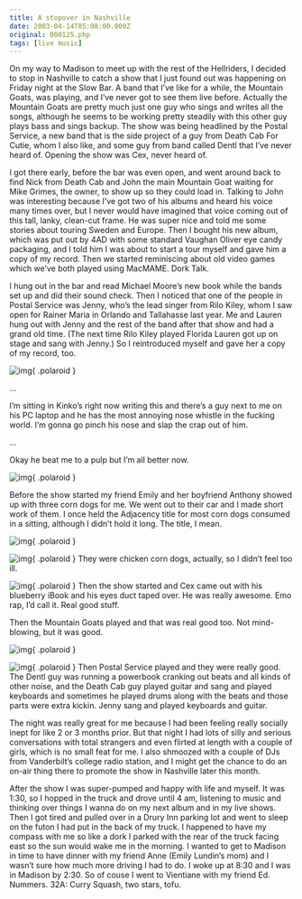 ```yaml
---
title: A stopover in Nashville
date: 2003-04-14T05:08:00.000Z
original: 000125.php
tags: [live music]
---
```


On my way to Madison to meet up with the rest of the Hellriders, I decided to stop in Nashville to catch a show that I just found out was happening on Friday night at the Slow Bar. A band that I’ve like for a while, the Mountain Goats, was playing, and I’ve never got to see them live before. Actually the Mountain Goats are pretty much just one guy who sings and writes all the songs, although he seems to be working pretty steadily with this other guy plays bass and sings backup. The show was being headlined by the Postal Service, a new band that is the side project of a guy from Death Cab For Cutie, whom I also like, and some guy from band called Dentl that I’ve never heard of. Opening the show was Cex, never heard of.

I got there early, before the bar was even open, and went around back to find Nick from Death Cab and John the main Mountain Goat waiting for Mike Grimes, the owner, to show up so they could load in. Talking to John was interesting because I’ve got two of his albums and heard his voice many times over, but I never would have imagined that voice coming out of this tall, lanky, clean-cut frame. He was super nice and told me some stories about touring Sweden and Europe. Then I bought his new album, which was put out by 4AD with some standard Vaughan Oliver eye candy packaging, and I told him I was about to start a tour myself and gave him a copy of my record. Then we started reminiscing about old video games which we’ve both played using MacMAME. Dork Talk.

I hung out in the bar and read Michael Moore’s new book while the bands set up and did their sound check. Then I noticed that one of the people in Postal Service was Jenny, who’s the lead singer from Rilo Kiley, whom I saw open for Rainer Maria in Orlando and Tallahasse last year. Me and Lauren hung out with Jenny and the rest of the band after that show and had a grand old time. (The next time Rilo Kiley played Florida Lauren got up on stage and sang with Jenny.) So I reintroduced myself and gave her a copy of my record, too.

![img](./jenny-me.jpg){ .polaroid }

…

I’m sitting in Kinko’s right now writing this and there’s a guy next to me on his PC laptop and he has the most annoying nose whistle in the fucking world. I’m gonna go pinch his nose and slap the crap out of him.

…

Okay he beat me to a pulp but I’m all better now.

![img](./emily-anthony.jpg){ .polaroid }

Before the show started my friend Emily and her boyfriend Anthony showed up with three corn dogs for me. We went out to their car and I made short work of them. I once held the Adjacency title for most corn dogs consumed in a sitting, although I didn’t hold it long. The title, I mean.

![img](./corndog1.jpg){ .polaroid }

![img](./corndog2.jpg){ .polaroid }
They were chicken corn dogs, actually, so I didn’t feel too ill.

![img](./cex.jpg){ .polaroid }
Then the show started and Cex came out with his blueberry iBook and his eyes duct taped over. He was really awesome. Emo rap, I’d call it. Real good stuff.

Then the Mountain Goats played and that was real good too. Not mind-blowing, but it was good.

![img](./postalservice.jpg){ .polaroid }

![img](./jenny.jpg){ .polaroid }
Then Postal Service played and they were really good. The Dentl guy was running a powerbook cranking out beats and all kinds of other noise, and the Death Cab guy played guitar and sang and played keyboards and sometimes he played drums along with the beats and those parts were extra kickin. Jenny sang and played keyboards and guitar.

The night was really great for me because I had been feeling really socially inept for like 2 or 3 months prior. But that night I had lots of silly and serious conversations with total strangers and even flirted at length with a couple of girls, which is no small feat for me. I also shmoozed with a couple of DJs from Vanderbilt’s college radio station, and I might get the chance to do an on-air thing there to promote the show in Nashville later this month.

After the show I was super-pumped and happy with life and myself. It was 1:30, so I hopped in the truck and drove until 4 am, listening to music and thinking over things I wanna do on my next album and in my live shows. Then I got tired and pulled over in a Drury Inn parking lot and went to sleep on the futon I had put in the back of my truck. I happened to have my compass with me so like a dork I parked with the rear of the truck facing east so the sun would wake me in the morning. I wanted to get to Madison in time to have dinner with my friend Anne (Emily Lundin’s mom) and I wasn’t sure how much more driving I had to do. I woke up at 8:30 and I was in Madison by 2:30. So of couse I went to Vientiane with my friend Ed. Nummers. 32A: Curry Squash, two stars, tofu.
